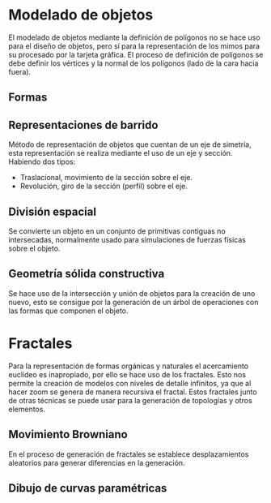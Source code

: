 # Modelado de objetos
El modelado de objetos mediante la definición de polígonos no se hace uso para el diseño de objetos, pero sí para la representación de los mimos para su procesado por la tarjeta gráfica. El proceso de definición de polígonos se debe definir los vértices y la normal de los polígonos (lado de la cara hacia fuera).
## Formas
## Representaciones de barrido
Método de representación de objetos que cuentan de un eje de simetría, esta representación se realiza mediante el uso de un eje y sección. Habiendo dos tipos:
- Traslacional, movimiento de la sección sobre el eje.
- Revolución, giro de la sección (perfil) sobre el eje.
## División espacial
Se convierte un objeto en un conjunto de primitivas contiguas no intersecadas, normalmente usado para simulaciones de fuerzas físicas sobre el objeto.
## Geometría sólida constructiva
Se hace uso de la intersección y unión de objetos para la creación de uno nuevo, esto se consigue por la generación de un árbol de operaciones con las formas que componen el objeto.
# Fractales
Para la representación de formas orgánicas y naturales el acercamiento euclídeo es inapropiado, por ello se hace uso de los fractales. Esto nos permite la creación de modelos con niveles de detalle infinitos, ya que al hacer zoom se genera de manera recursiva el fractal. Estos fractales junto de otras técnicas se puede usar para la generación de topologías y otros elementos.
## Movimiento Browniano
En el proceso de generación de fractales se establece desplazamientos aleatorios para generar diferencias en la generación.
## Dibujo de curvas paramétricas
